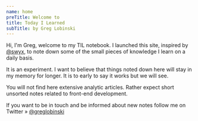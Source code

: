 ```yaml
---
name: home
preTitle: Welcome to
title: Today I Learned
subTitle: by Greg Lobinski
---
```


Hi, I'm Greg, welcome to my TIL notebook. I launched this site, inspired by [@swyx](https://twitter.com/swyx/status/1009174159690264579), to note down some of the small pieces of knowledge I learn on a daily basis.

It is an experiment. I want to believe that things noted down here will stay in my memory for longer. It is to early to say it works but we will see.

You will not find here extensive analytic articles. Rather expect short unsorted notes related to front-end development.

If you want to be in touch and be informed about new notes follow me on Twitter » [@greglobinski](https://twitter.com/greglobinski)
